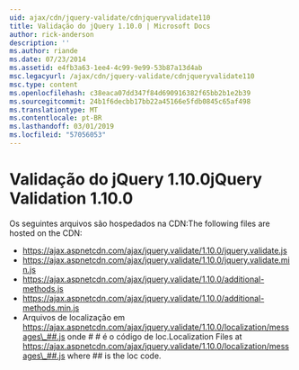 ```yaml
---
uid: ajax/cdn/jquery-validate/cdnjqueryvalidate110
title: Validação do jQuery 1.10.0 | Microsoft Docs
author: rick-anderson
description: ''
ms.author: riande
ms.date: 07/23/2014
ms.assetid: e4fb3a63-1ee4-4c99-9e99-53b87a13d4ab
msc.legacyurl: /ajax/cdn/jquery-validate/cdnjqueryvalidate110
msc.type: content
ms.openlocfilehash: c38eaca07dd347f84d690916382f65bb2b1e2b39
ms.sourcegitcommit: 24b1f6decbb17bb22a45166e5fdb0845c65af498
ms.translationtype: MT
ms.contentlocale: pt-BR
ms.lasthandoff: 03/01/2019
ms.locfileid: "57056053"
---
```

<a name="jquery-validation-1100"></a><span data-ttu-id="b7ee3-102">Validação do jQuery 1.10.0</span><span class="sxs-lookup"><span data-stu-id="b7ee3-102">jQuery Validation 1.10.0</span></span>
====================
<span data-ttu-id="b7ee3-103">Os seguintes arquivos são hospedados na CDN:</span><span class="sxs-lookup"><span data-stu-id="b7ee3-103">The following files are hosted on the CDN:</span></span>

- https://ajax.aspnetcdn.com/ajax/jquery.validate/1.10.0/jquery.validate.js
- https://ajax.aspnetcdn.com/ajax/jquery.validate/1.10.0/jquery.validate.min.js
- https://ajax.aspnetcdn.com/ajax/jquery.validate/1.10.0/additional-methods.js
- https://ajax.aspnetcdn.com/ajax/jquery.validate/1.10.0/additional-methods.min.js
- <span data-ttu-id="b7ee3-104">Arquivos de localização em https://ajax.aspnetcdn.com/ajax/jquery.validate/1.10.0/localization/messages\_##.js onde # # é o código de loc.</span><span class="sxs-lookup"><span data-stu-id="b7ee3-104">Localization Files at https://ajax.aspnetcdn.com/ajax/jquery.validate/1.10.0/localization/messages\_##.js where ## is the loc code.</span></span>
